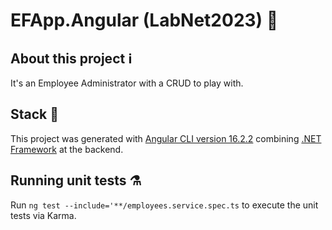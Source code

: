 # EFApp.Angular (LabNet2023) 🚀

## About this project ℹ️

It's an Employee Administrator with a CRUD to play with.

## Stack 🧰

This project was generated with [Angular CLI version 16.2.2](https://v16.angular.io/docs) combining [.NET Framework](https://dotnet.microsoft.com/es-es/download/dotnet-frameworkm) at the backend.

## Running unit tests ⚗️

Run <code>ng test --include='\*\*/employees.service.spec.ts</code> to execute the unit tests via Karma.
